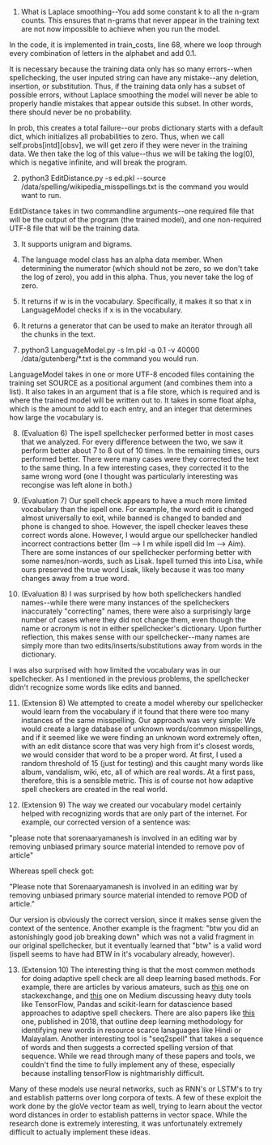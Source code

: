 1. What is Laplace smoothing--You add some constant k to all the n-gram counts. This ensures that n-grams that never appear in the training text are not now impossible to achieve when you run the model.

In the code, it is implemented in train_costs, line 68, where we loop through every combination of letters in the alphabet and add 0.1.

It is necessary because the training data only has so many errors--when spellchecking, the user inputed string can have any mistake--any deletion, insertion, or substitution. Thus, if the training data only has a subset of possible errors, without Laplace smoothing the model will never be able to properly handle mistakes that appear outside this subset. In other words, there should never be no probability.

In prob, this creates a total failure--our probs dictionary starts with a default dict, which initializes all probabilities to zero. Thus, when we call self.probs[intd][obsv], we will get zero if they were never in the training data. We then take the log of this value--thus we will be taking the log(0), which is negative infinite, and will break the program.

2. python3 EditDistance.py -s ed.pkl --source /data/spelling/wikipedia_misspellings.txt is the command you would want to run. 

EditDistance takes in two commandline arguments--one required file that will be the output of the program (the trained model), and one non-required UTF-8 file that will be the training data. 

3. It supports unigram and bigrams.

4. The language model class has an alpha data member. When determining the numerator (which should not be zero, so we don't take the log of zero), you add in this alpha. Thus, you never take the log of zero.

5. It returns if w is in the vocabulary. Specifically, it makes it so that x in LanguageModel checks if x is in the vocabulary.

6. It returns a generator that can be used to make an iterator through all the chunks in the text.

7. python3 LanguageModel.py -s lm.pkl -a 0.1 -v 40000 /data/gutenberg/*.txt is the command you would run. 

LanguageModel takes in one or more UTF-8 encoded files containing the training set SOURCE as a positional argument (and combines them into a list). It also takes in an argument that is a file store, which is required and is where the trained model will be written out to. It takes in some float alpha, which is the amount to add to each entry, and an integer that determines how large the vocabulary is. 

8. (Evaluation 6) The ispell spellchecker performed better in most cases that we analyzed. For every difference between the two, we saw it perform better about 7 to 8 out of 10 times. In the remaining times, ours performed better. There were many cases were they corrected the text to the same thing. In a few interesting cases, they corrected it to the same wrong word (one I thought was particularly interesting was recongise was left alone in both.)

9. (Evaluation 7) Our spell check appears to have a much more limited vocabulary than the ispell one. For example, the word edit is changed almost universally to exit, while banned is changed to banded and phone is changed to shoe. However, the ispell checker leaves these correct words alone. However, I would argue our spellchecker handled incorrect contractions better (Im --> I m while ispell did Im --> Aim). There are some instances of our spellchecker performing better with some names/non-words, such as Lisak. Ispell turned this into Lisa, while ours preserved the true word Lisak, likely because it was too many changes away from a true word.

10. (Evaluation 8) I was surprised by how both spellcheckers handled names--while there were many instances of the spellcheckers inaccurately "correcting" names, there were also a surprisingly large number of cases where they did not change them, even though the name or acronym is not in either spellchecker's dictionary. Upon further reflection, this makes sense with our spellchecker--many names are simply more than two edits/inserts/substitutions away from words in the dictionary.

I was also surprised with how limited the vocabulary was in our spellchecker. As I mentioned in the previous problems, the spellchecker didn't recognize some words like edits and banned.

11. (Extension 8) We attempted to create a model whereby our spellchecker would learn from the vocabulary if it found that there were too many instances of the same misspelling. Our approach was very simple: We would create a large database of unknown words/common misspellings, and if it seemed like we were finding an unknown word extremely often, with an edit distance score that was very high from it's closest words, we would consider that word to be a proper word. At first, I used a random threshold of 15 (just for testing) and this caught many words like album, vandalism, wiki, etc, all of which are real words. At a first pass, therefore, this is a sensible metric.
This is of course not how adaptive spell checkers are created in the real world. 

12. (Extension 9) The way we created our vocabulary model certainly helped with recognizing words that are only part of the internet. For example, our corrected version of a sentence was:

"please note that sorenaaryamanesh is involved in an editing war by removing unbiased primary source material intended to remove pov of article"

Whereas spell check got:

"Please note that Sorenaaryamanesh is involved in an editing war by removing unbiased primary source material intended to remove POD of article."

Our version is obviously the correct version, since it makes sense given the context of the sentence. Another example is the fragment: "btw you did an astonishingly good job breaking down" which was not a valid fragment in our original spellchecker, but it eventually learned that "btw" is a valid word (ispell seems to have had BTW in it's vocabulary already, however).

13. (Extension 10) The interesting thing is that the most common methods for doing adaptive spell check are all deep learning based methods. For example, there are articles by various amateurs, such as [this](https://datascience.stackexchange.com/questions/16128/algorithms-and-techniques-for-spell-checking) one on stackexchange, and [this](https://towardsdatascience.com/creating-a-spell-checker-with-tensorflow-d35b23939f60) one on Medium discussing heavy duty tools like TensorFlow, Pandas and scikit-learn for datascience based approaches to adaptive spell checkers. There are also papers like [this](http://aclweb.org/anthology/P18-3021) one, published in 2018, that outline deep learning methodology for identifying new words in resource scarce lanaguages like Hindi or Malayalam. Another interesting tool is "seq2spell" that takes a sequence of words and then suggests a corrected spelling version of that sequence. While we read through many of these papers and tools, we couldn't find the time to fully implement any of these, especially because installing tensorFlow is nightmarishly difficult.

Many of these models use neural networks, such as RNN's or LSTM's to try and establish patterns over long corpora of texts. A few of these exploit the work done by the gloVe vector team as well, trying to learn about the vector word distances in order to establish patterns in vector space. While the research done is extremely interesting, it was unfortunately extremely difficult to actually implement these ideas.
